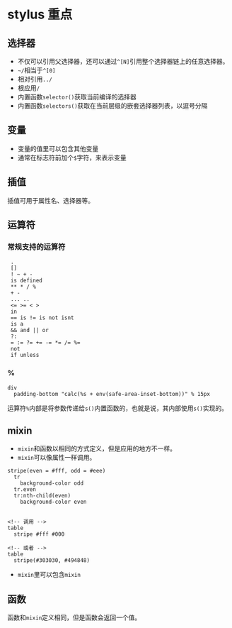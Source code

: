 # stylus 重点

## 选择器

- 不仅可以引用父选择器，还可以通过`^[N]`引用整个选择器链上的任意选择器。
- `~/`相当于`^[0]`
- 相对引用`../`
- 根应用`/`
- 内置函数`selector()`获取当前编译的选择器
- 内置函数`selectors()`获取在当前层级的嵌套选择器列表，以逗号分隔

## 变量

- 变量的值里可以包含其他变量
- 通常在标志符前加个`$`字符，来表示变量

## 插值

插值可用于属性名、选择器等。

## 运算符

### 常规支持的运算符

```styl
 .
 []
 ! ~ + -
 is defined
 ** * / %
 + -
 ... ..
 <= >= < >
 in
 == is != is not isnt
 is a
 && and || or
 ?:
 = := ?= += -= *= /= %=
 not
 if unless
```

### %

```styl
div
  padding-bottom "calc(%s + env(safe-area-inset-bottom))" % 15px
```

运算符`%`内部是将参数传递给`s()`内置函数的，也就是说，其内部使用`s()`实现的。

## mixin

- `mixin`和函数以相同的方式定义，但是应用的地方不一样。
- `mixin`可以像属性一样调用。

```styl
stripe(even = #fff, odd = #eee)
  tr
    background-color odd
  tr.even
  tr:nth-child(even)
    background-color even


<!-- 调用 -->
table
  stripe #fff #000

<!-- 或者 -->
table
  stripe(#303030, #494848)
```

- `mixin`里可以包含`mixin`

## 函数

函数和`mixin`定义相同，但是函数会返回一个值。
